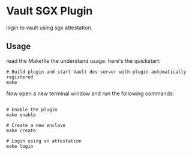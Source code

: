 # Vault SGX Plugin


login to vault using sgx attestation.


## Usage



read the Makefile the understand usage. here's the quickstart:

```
# Build plugin and start Vault dev server with plugin automatically registered
make
```

Now open a new terminal window and run the following commands:

```

# Enable the plugin
make enable

# Create a new enclave
make create

# Login using an attestation
make login
```
